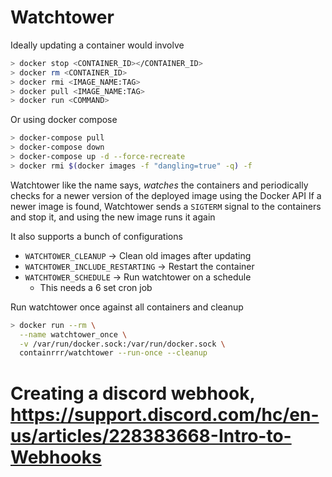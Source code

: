 # Watchtower

Ideally updating a container would involve

```bash
> docker stop <CONTAINER_ID></CONTAINER_ID>
> docker rm <CONTAINER_ID>
> docker rmi <IMAGE_NAME:TAG>
> docker pull <IMAGE_NAME:TAG>
> docker run <COMMAND>
```

Or using docker compose

```bash
> docker-compose pull
> docker-compose down
> docker-compose up -d --force-recreate
> docker rmi $(docker images -f "dangling=true" -q) -f
```

Watchtower like the name says, _watches_ the containers and periodically checks for a newer version of the deployed image using the Docker API
If a newer image is found, Watchtower sends a `SIGTERM` signal to the containers and stop it, and using the new image runs it again

It also supports a bunch of configurations

-   `WATCHTOWER_CLEANUP` -> Clean old images after updating
-   `WATCHTOWER_INCLUDE_RESTARTING` -> Restart the container
-   `WATCHTOWER_SCHEDULE` -> Run watchtower on a schedule
    -   This needs a 6 set cron job

Run watchtower once against all containers and cleanup

```sh
> docker run --rm \
  --name watchtower_once \
  -v /var/run/docker.sock:/var/run/docker.sock \
  containrrr/watchtower --run-once --cleanup
```

# Creating a discord webhook, https://support.discord.com/hc/en-us/articles/228383668-Intro-to-Webhooks
